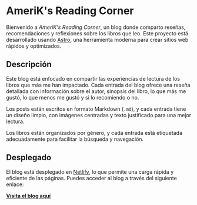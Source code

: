 # AmeriK's Reading Corner

Bienvenido a *AmeriK's Reading Corner*, un blog donde comparto reseñas, recomendaciones y reflexiones sobre los libros que leo. Este proyecto está desarrollado usando [Astro](https://astro.build/), una herramienta moderna para crear sitios web rápidos y optimizados.

## Descripción

Este blog está enfocado en compartir las experiencias de lectura de los libros que más me han impactado. Cada entrada del blog ofrece una reseña detallada con información sobre el autor, sinopsis del libro, lo que más me gustó, lo que menos me gustó y si lo recomiendo o no.

Los posts están escritos en formato Markdown (`.md`), y cada entrada tiene un diseño limpio, con imágenes centradas y texto justificado para una mejor lectura.

Los libros están organizados por género, y cada entrada está etiquetada adecuadamente para facilitar la búsqueda y navegación.

## Desplegado

El blog está desplegado en [Netlify](https://www.netlify.com/), lo que permite una carga rápida y eficiente de las páginas. Puedes acceder al blog a través del siguiente enlace:

**[Visita el blog aquí](https://amerikg-blog.netlify.app/)**
